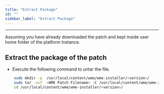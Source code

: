```yaml
---
title: "Extract Package"
id: ""
sidebar_label: "Extract Package"
---
```

---

Assuming you have already downloaded the patch and kept inside user home folder of the platform Instance.

## Extract the package of the patch


- Execute the following command to untar the file.

```bash
    sudo mkdir -p  /usr/local/content/wme/wme-installer/<version>/
    sudo tar -xvf  <WME Patch Filename> -C /usr/local/content/wme/wme-installer/<version>/
    cd /usr/local/content/wme/wme-installer/<version>/
```